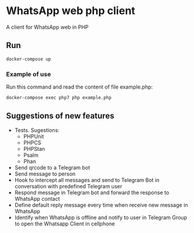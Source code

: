 # WhatsApp web php client

A client for WhatsApp web in PHP

## Run

```bash
docker-compose up
```

### Example of use

Run this command and read the content of file example.php:
```bash
docker-compose exec php7 php example.php
```

## Suggestions of new features

* Tests. Sugestions:
  * PHPUnit
  * PHPCS
  * PHPStan
  * Psalm
  * Phan
* Send qrcode to a Telegram bot
* Send message to person
* Hook to intercept all messages and send to Telegram Bot in conversation with predefined Telegram user
* Respond message in Telegram bot and forward the response to WhatsApp contact
* Define default reply message every time when receive new message in WhatsApp
* Identify when WhatsApp is offline and notify to user in Telegram Group to open the Whatsapp Client in cellphone